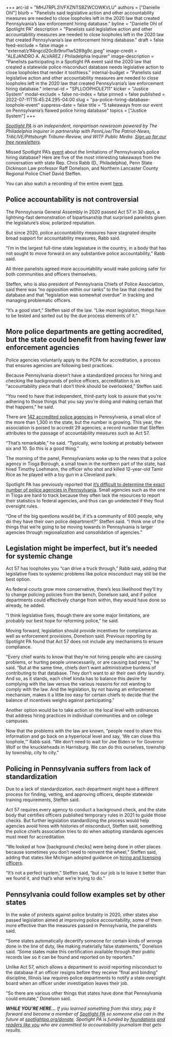 +++
arc-id = "MHJ7RPL2IVFXZNTSBZWCOWKVLU"
authors = ["Danielle Ohl"]
blurb = "Panelists said legislative action and other accountability measures are needed to close loopholes left in the 2020 law that created Pennsylvania’s law enforcement hiring database."
byline = "Danielle Ohl of Spotlight PA"
description = "Panelists said legislative action and other accountability measures are needed to close loopholes left in the 2020 law that created Pennsylvania’s law enforcement hiring database."
draft = false
feed-exclude = false
image = "external/z1f4ngcd20c8r9nvf1w5289g9c.jpeg"
image-credit = "ALEJANDRO A. ALVAREZ / Philadelphia Inquirer"
image-description = "Panelists participating in a Spotlight PA event said the 2020 law that created a statewide police misconduct database needs legislative action to close loopholes that render it toothless."
internal-budget = "Panelists said legislative action and other accountability measures are needed to close loopholes left in the 2020 law that created Pennsylvania’s law enforcement hiring database."
internal-id = "SPLLOOPHOLE711"
kicker = "Justice System"
modal-exclude = false
no-index = false
pinned = false
published = 2022-07-11T15:45:24.295-04:00
slug = "pa-police-hiring-database-loophole-event"
suppress-date = false
title = "5 takeaways from our event on Pennsylvania’s flawed police hiring database"
topics = ["Justice System"]
+++

<a href="https://www.spotlightpa.org/"><i>Spotlight PA</i></a><i> is an independent, nonpartisan newsroom powered by The Philadelphia Inquirer in partnership with PennLive/The Patriot-News, TribLIVE/Pittsburgh Tribune-Review, and WITF Public Media. </i><a href="https://www.spotlightpa.org/newsletters"><i>Sign up for our free newsletters</i></a><i>.</i>

Missed Spotlight PA’s <a href="https://www.spotlightpa.org/news/2022/06/pennsylvania-police-misconduct-database-act-57-panel/">event</a> about the limitations of Pennsylvania’s police hiring database? Here are five of the most interesting takeaways from the conversation with state Rep. Chris Rabb (D., Philadelphia), Penn State Dickinson Law professor Raff Donelson, and Northern Lancaster County Regional Police Chief David Steffen.

You can also watch a recording of the entire event <a href="https://youtu.be/7ZoQFBHMVz8">here</a>.

## Police accountability is not controversial

The Pennsylvania General Assembly in 2020 passed Act 57 in 30 days, a lightning-fast demonstration of bipartisanship that surprised panelists given the legislature’s slow, polarized reputation.

But since 2020, police accountability measures have stagnated despite broad support for accountability measures, Rabb said.

“I’m in the largest full-time state legislature in the country, in a body that has not sought to move forward on any substantive police accountability,” Rabb said.

<script src="https://www.spotlightpa.org/embed.js" async></script><div data-spl-embed-version="1" data-spl-src="https://www.spotlightpa.org/embeds/newsletter/"></div>

All three panelists agreed more accountability would make policing safer for both communities and officers themselves.

Steffen, who is also president of Pennsylvania Chiefs of Police Association, said there was “no opposition within our ranks” to the law that created the database and that “legislation was somewhat overdue” in tracking and managing problematic officers.

“It’s a good start,” Steffen said of the law. “Like most legislation, things have to be tested and sorted out by the due process elements of it.”

## More police departments are getting accredited, but the state could benefit from having fewer law enforcement agencies

Police agencies voluntarily apply to the PCPA for accreditation, a process that ensures agencies are following best practices.

Because Pennsylvania doesn’t have a standardized process for hiring and checking the backgrounds of police officers, accreditation is an “accountability piece that I don’t think should be overlooked,” Steffen said.

“You need to have that independent, third-party look to assure that you’re adhering to those things that you say you’re doing and making certain that that happens,” he said.

There are <a href="https://pcpa.memberclicks.net/accredited-agencies#AccreditedAgencies">142 accredited police agencies</a> in Pennsylvania, a small slice of the more than 1,300 in the state, but the number is growing. This year, the association is poised to accredit 29 agencies, a record number that Steffen attributes to the passage of accountability measures such as Act 57.

“That’s remarkable,” he said. “Typically, we’re looking at probably between six and 10. So this is a good thing.”

The morning of the panel, Pennsylvanians woke up to the news that a police agency in Tioga Borough, a small town in the northern part of the state, had hired Timothy Loehmann, the officer who shot and killed 12-year-old Tamir Rice as he played with a toy gun in a Cleveland park.

Spotlight PA has previously reported that <a href="https://www.spotlightpa.org/news/2022/06/pa-state-police-department-count-discrepancy/">it’s difficult to determine the exact number of police agencies in Pennsylvania</a>. Small agencies such as the one in Tioga are hard to track because they often lack the resources to report their statistics to federal agencies, and thus can go undetected if they flout oversight rules.

“One of the big questions would be, if it’s a community of 600 people, why do they have their own police department?” Steffen said. “I think one of the things that we’re going to be moving towards in Pennsylvania is larger agencies through regionalization and consolidation of agencies.”

## Legislation might be imperfect, but it’s needed for systemic change

Act 57 has loopholes you “can drive a truck through,” Rabb said, adding that legislative fixes to systemic problems like police misconduct may still be the best option.

As federal courts grow more conservative, there’s less likelihood they’ll try to change policing policies from the bench, Donelson said, and if police departments could effectively change from within, they would have done so already, he added.

“I think legislative fixes, though there are some major limitations, are probably our best hope for reforming police,” he said.

Moving forward, legislation should provide incentives for compliance as well as enforcement provisions, Donelson said. Previous reporting by Spotlight PA found that Act 57 does not include any mechanisms to ensure compliance.

“Every chief wants to know that they’re not hiring people who are causing problems, or hurting people unnecessarily, or are causing bad press,” he said. “But at the same time, chiefs don’t want administrative burdens of contributing to that database. They don’t want to air their own dirty laundry. And so, as it stands, each chief kinda has to balance this desire for complying with the law versus the various reasons for not wanting to comply with the law. And the legislation, by not having an enforcement mechanism, makes it a little too easy for certain chiefs to decide that the balance of incentives weighs against participating.”

Another option would be to take action on the local level with ordinances that address hiring practices in individual communities and on college campuses.

Now that the problems with the law are known, “people need to share this information and go back on a hyperlocal level and say, ‘We can close this loophole,’” Rabb said. “We don’t need to wait for Joe Biden or for Governor Wolf or the knuckleheads in Harrisburg. We can do this ourselves, township by township, city to city.”

## Policing in Pennsylvania suffers from lack of standardization

Due to a lack of standardization, each department might have a different process for finding, vetting, and approving officers, despite statewide training requirements, Steffen said.

Act 57 requires every agency to conduct a background check, and the state body that certifies officers published temporary rules in 2021 to guide those checks. But further legislation standardizing the process would help agencies avoid hires with histories of misconduct, Steffen said, something the police chiefs association tries to do when adopting standards agencies must meet for accreditation.

“We looked at how [background checks] were being done in other places because sometimes you don’t need to reinvent the wheel,” Steffen said, adding that states like Michigan adopted guidance on <a href="https://www.michigan.gov/mcoles/standard-training/licensing-standards-for-michigan-law-enforcement-officers">hiring and licensing officers</a>.

“It’s not a perfect system,” Steffen said, “but our job is to leave it better than we found it, and that’s what we’re trying to do.”

<script src="https://www.spotlightpa.org/embed.js" async></script><div data-spl-embed-version="1" data-spl-src="https://www.spotlightpa.org/embeds/donate/"></div>

## Pennsylvania could follow examples set by other states

In the wake of protests against police brutality in 2020, other states also passed legislation aimed at improving police accountability, some of them more effective than the measures passed in Pennsylvania, the panelists said.

“Some states automatically decertify someone for certain kinds of wrongs done in the line of duty, like making materially false statements,” Donelson said. “Some states make this certification available through their public records law so it can be found and reported on by reporters.”

Unlike Act 57, which allows a department to avoid reporting misconduct to the database if an officer resigns before they receive “final and binding” discipline, Illinois law requires police departments to notify a state oversight board when an officer under investigation leaves their job.

“So there are various other things that states have done that Pennsylvania could emulate,” Donelson said.

<i><b>WHILE YOU’RE HERE...</b></i><i> If you learned something from this story, pay it forward and become a member of </i><a href="https://www.spotlightpa.org/"><i>Spotlight PA</i></a><i> so someone else can in the future at </i><a href="https://www.spotlightpa.org/donate"><i>spotlightpa.org/donate</i></a><i>. Spotlight PA is funded by</i><a href="https://www.spotlightpa.org/support"><i> foundations</i></a><i> </i><a href="https://www.spotlightpa.org/support"><i>and readers like you</i></a><i> who are committed to accountability journalism that gets results.</i>
